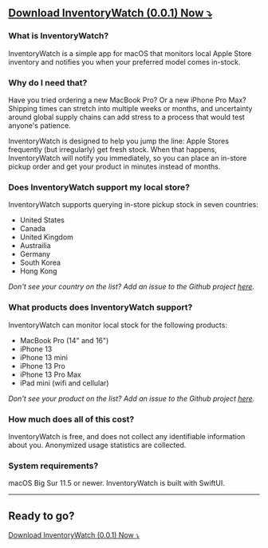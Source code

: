 ## [Download InventoryWatch (0.0.1) Now ⤵️](./InventoryWatch-0.0.1.zip)

### What is InventoryWatch?

InventoryWatch is a simple app for macOS that monitors local Apple Store inventory and notifies you when your preferred model comes in-stock. 

### Why do I need that? 

Have you tried ordering a new MacBook Pro? Or a new iPhone Pro Max? Shipping times can stretch into multiple weeks or months, and uncertainty around global supply chains can add stress to a process that would test anyone's patience. 

InventoryWatch is designed to help you jump the line: Apple Stores frequently (but irregularly) get fresh stock. When that happens, InventoryWatch will notify you immediately, so you can place an in-store pickup order and get your product in minutes instead of months. 

### Does InventoryWatch support my local store? 

InventoryWatch supports querying in-store pickup stock in seven countries:

  * United States
  * Canada
  * United Kingdom
  * Austrailia
  * Germany
  * South Korea
  * Hong Kong

_Don't see your country on the list? Add an issue to the Github project [here](https://github.com/worthbak/inventory-checker-app/issues)._

### What products does InventoryWatch support? 

InventoryWatch can monitor local stock for the following products: 

* MacBook Pro (14" and 16")
* iPhone 13
* iPhone 13 mini
* iPhone 13 Pro
* iPhone 13 Pro Max
* iPad mini (wifi and cellular)

_Don't see your product on the list? Add an issue to the Github project [here](https://github.com/worthbak/inventory-checker-app/issues)._

### How much does all of this cost? 

InventoryWatch is free, and does not collect any identifiable information about you. Anonymized usage statistics are collected.

### System requirements? 

macOS Big Sur 11.5 or newer. InventoryWatch is built with SwiftUI. 

---

## Ready to go?

[Download InventoryWatch (0.0.1) Now ⤵️](./InventoryWatch-0.0.1.zip)
